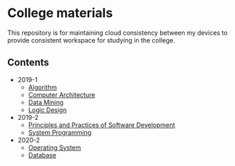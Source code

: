 # College materials
This repository is for maintaining cloud consistency between my devices to provide consistent workspace for studying in the college.
## Contents
* 2019-1
    - [Algorithm](https://github.com/Peace-Song/College_materials/tree/master/2019-1/Algorithm)
    - [Computer Architecture](https://github.com/Peace-Song/College_materials/tree/master/2019-1/Computer_Architecture)
    - [Data Mining](https://github.com/Peace-Song/College_materials/tree/master/2019-1/Data_Mining)
    - [Logic Design](https://github.com/Peace-Song/College_materials/tree/master/2019-1/Logic_Design)
* 2019-2
    - [Principles and Practices of Software Development](https://github.com/Peace-Song/College_materials/tree/master/2019-2/SWPP)
    - [System Programming](https://github.com/Peace-Song/College_materials/tree/master/2019-2/System_Programming)
* 2020-2
    - [Operating System](https://github.com/Peace-Song/College_materials/tree/master/2020-1/Operating_System)
    - [Database](https://github.com/Peace-Song/College_materials/tree/master/2020-1/Database)
